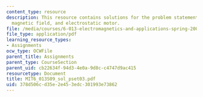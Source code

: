 ```yaml
---
content_type: resource
description: This resource contains solutions for the problem statements related to
  magnetic field, and electrostatic motor.
file: /media/courses/6-013-electromagnetics-and-applications-spring-2009/378d506cd35e2e453edc301993e73862_MIT6_013S09_sol_pset03.pdf
file_type: application/pdf
learning_resource_types:
- Assignments
ocw_type: OCWFile
parent_title: Assignments
parent_type: CourseSection
parent_uid: cb22634f-94d3-4e0a-9d8c-c4747d9ac415
resourcetype: Document
title: MIT6_013S09_sol_pset03.pdf
uid: 378d506c-d35e-2e45-3edc-301993e73862
---
```

